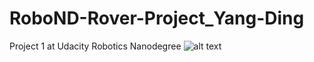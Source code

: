 # RoboND-Rover-Project_Yang-Ding
Project 1 at Udacity Robotics Nanodegree
![alt text](RoboND-Rover-Project_Yang-Ding/image/1.PNG)

